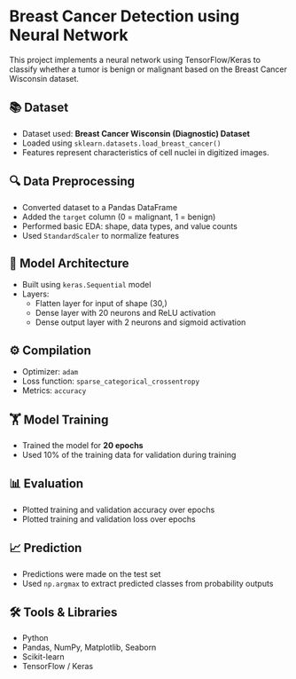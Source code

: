 # Breast Cancer Detection using Neural Network

This project implements a neural network using TensorFlow/Keras to classify whether a tumor is benign or malignant based on the Breast Cancer Wisconsin dataset.

## 📚 Dataset

- Dataset used: **Breast Cancer Wisconsin (Diagnostic) Dataset**
- Loaded using `sklearn.datasets.load_breast_cancer()`
- Features represent characteristics of cell nuclei in digitized images.

## 🔍 Data Preprocessing

- Converted dataset to a Pandas DataFrame
- Added the `target` column (0 = malignant, 1 = benign)
- Performed basic EDA: shape, data types, and value counts
- Used `StandardScaler` to normalize features

## 🧠 Model Architecture

- Built using `keras.Sequential` model
- Layers:
  - Flatten layer for input of shape (30,)
  - Dense layer with 20 neurons and ReLU activation
  - Dense output layer with 2 neurons and sigmoid activation

## ⚙️ Compilation

- Optimizer: `adam`
- Loss function: `sparse_categorical_crossentropy`
- Metrics: `accuracy`

## 🏋️ Model Training

- Trained the model for **20 epochs**
- Used 10% of the training data for validation during training

## 📊 Evaluation

- Plotted training and validation accuracy over epochs
- Plotted training and validation loss over epochs

## 📈 Prediction

- Predictions were made on the test set
- Used `np.argmax` to extract predicted classes from probability outputs

## 🛠 Tools & Libraries

- Python
- Pandas, NumPy, Matplotlib, Seaborn
- Scikit-learn
- TensorFlow / Keras
